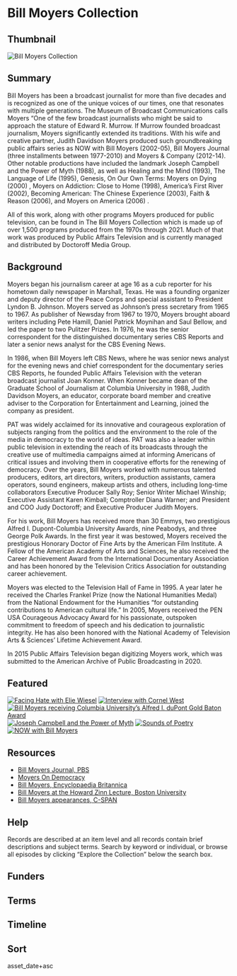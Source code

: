 # Bill Moyers Collection

## Thumbnail

![Bill Moyers Collection](https://s3.amazonaws.com/americanarchive.org/special-collections/INFLECT_new_avatar_green+1400_72.jpg "Bill Moyers Collection")

## Summary

Bill Moyers has been a broadcast journalist for more than five decades and is recognized as one of the unique voices of our times, one that resonates with multiple generations.  The Museum of Broadcast Communications calls Moyers “One of the few broadcast journalists who might be said to approach the stature of Edward R. Murrow. If Murrow founded broadcast journalism, Moyers significantly extended its traditions.
With his wife and creative partner, Judith Davidson Moyers produced such groundbreaking public affairs series as NOW with Bill Moyers (2002-05), Bill Moyers Journal (three installments between 1977-2010) and Moyers & Company (2012-14).   Other notable productions have included the landmark Joseph Campbell and the Power of Myth (1988), as well as Healing and the Mind (1993), The Language of Life (1995), Genesis, On Our Own Terms: Moyers on Dying (2000) , Moyers on Addiction: Close to Home (1998), America’s First River (2002), Becoming American: The Chinese Experience  (2003), Faith & Reason (2006), and Moyers on America (2006) . 

All of this work, along with other programs Moyers produced for public television, can be found in The Bill Moyers Collection which is made up of over 1,500 programs produced from the 1970s through 2021. Much of that work was produced by Public Affairs Television and is currently managed and distributed by Doctoroff Media Group.

## Background

Moyers began his journalism career at age 16 as a cub reporter for his hometown daily newspaper in Marshall, Texas. He was a founding organizer and deputy director of the Peace Corps and special assistant to President Lyndon B. Johnson. Moyers served as Johnson’s press secretary from 1965 to 1967.
As publisher of Newsday from 1967 to 1970, Moyers brought aboard writers including Pete Hamill, Daniel Patrick Moynihan and Saul Bellow, and led the paper to two Pulitzer Prizes. In 1976, he was the senior correspondent for the distinguished documentary series CBS Reports and later a senior news analyst for the CBS Evening News.

In 1986, when Bill Moyers left CBS News, where he was senior news analyst for the evening news and chief correspondent for the documentary series CBS Reports, he founded Public Affairs Television with the veteran broadcast journalist Joan Konner. When Konner became dean of the Graduate School of Journalism at Columbia University in 1988, Judith Davidson Moyers, an educator, corporate board member and creative adviser to the Corporation for Entertainment and Learning, joined the company as president.

PAT was widely acclaimed for its innovative and courageous exploration of subjects ranging from the politics and the environment to the role of the media in democracy to the world of ideas. PAT was also a leader within public television in extending the reach of its broadcasts through the creative use of multimedia campaigns aimed at informing Americans of critical issues and involving them in cooperative efforts for the renewing of democracy.
Over the years, Bill Moyers worked with numerous talented producers, editors, art directors, writers, production assistants, camera operators, sound engineers, makeup artists and others, including long-time collaborators Executive Producer Sally Roy; Senior Writer Michael Winship; Executive Assistant Karen Kimball; Comptroller Diana Warner; and President and COO Judy Doctoroff; and Executive Producer Judith Moyers.

For his work, Bill Moyers has received more than 30 Emmys, two prestigious Alfred I. Dupont-Columbia University Awards, nine Peabodys, and three George Polk Awards. In the first year it was bestowed, Moyers received the prestigious Honorary Doctor of Fine Arts by the American Film Institute. A Fellow of the American Academy of Arts and Sciences, he also received the Career Achievement Award from the International Documentary Association and has been honored by the Television Critics Association for outstanding career achievement.

Moyers was elected to the Television Hall of Fame in 1995. A year later he received the Charles Frankel Prize (now the National Humanities Medal) from the National Endowment for the Humanities “for outstanding contributions to American cultural life.” In 2005, Moyers received the PEN USA Courageous Advocacy Award for his passionate, outspoken commitment to freedom of speech and his dedication to journalistic integrity. He has also been honored with the National Academy of Television Arts & Sciences’ Lifetime Achievement Award.

In 2015 Public Affairs Television began digitizing Moyers work, which was submitted to the American Archive of Public Broadcasting in 2020.  

## Featured

[![Facing Hate with Elie Wiesel](https://s3.amazonaws.com/americanarchive.org/special-collections/cpb-aacip-fe27b297b15.jpg)](/catalog/cpb-aacip-fe27b297b15)
[![Interview with Cornel West](https://s3.amazonaws.com/americanarchive.org/special-collections/cpb-aacip-a7a4db752ce.jpg)](/catalog/cpb-aacip-a7a4db752ce)
[![Bill Moyers receiving Columbia University’s Alfred I. duPont Gold Baton Award](https://s3.amazonaws.com/americanarchive.org/special-collections/cpb-aacip-34818a74864.jpg)](/catalog/cpb-aacip-34818a74864)
[![*Joseph Campbell and the Power of Myth*](https://s3.amazonaws.com/americanarchive.org/special-collections/cpb-aacip-079942f4ba7.jpg)](/catalog/cpb-aacip-079942f4ba7)
[![*Sounds of Poetry*](https://s3.amazonaws.com/americanarchive.org/special-collections/cpb-aacip-1f108dcdc95.jpg)](/catalog/cpb-aacip-1f108dcdc95)
[![*NOW with Bill Moyers*](https://s3.amazonaws.com/americanarchive.org/special-collections/cpb-aacip-6a6a315e9dc.jpg)](/catalog/cpb-aacip-6a6a315e9dc)

## Resources

- [Bill Moyers Journal, PBS](https://www.pbs.org/moyers/journal/index.html/)
- [Moyers On Democracy](https://billmoyers.com/)
- [Bill Moyers, Encyclopaedia Britannica](https://www.britannica.com/biography/Bill-Moyers)
- [Bill Moyers at the Howard Zinn Lecture, Boston University](http://www.bu.edu/buniverse/view/?v=20ZaW9PO)
- [Bill Moyers appearances, C-SPAN](https://www.c-span.org/person/?billmoyers)

## Help

Records are described at an item level and all records contain brief descriptions and subject terms. Search by keyword or individual, or browse all episodes by clicking “Explore the Collection” below the search box. 

## Funders

## Terms

## Timeline

## Sort

asset_date+asc
